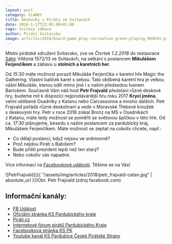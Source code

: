 ```yaml
---
layout: post
category: CLANKY
title: Deskovky s Piráty ve Svitavách
date: 2018-1-17T22:05:00+01:00
tags: Svitavy zábava
author: Piráti Svitavsko
image: articles/2018/board-game-play-recreation-green-playing-969591-pxhere.com.jpg #751x422
---
```


Místní pirátské sdružení Svitavsko, zve ve *Čtvrtek 1.2.2018* do restaurace [Sáhir][5] Vítězná 1572/13 ve Svitavách, na setkání s poslancem **Mikulášem Ferjenčíkem** a zábavu u **stolních a karetních her**.

Od *15:30* máte možnost porazit Mikuláše Ferjenčíka v karetni hře Magic the Gathering. Vlastní balíček karet s sebou. Tato oblíbená karetní hra je velkou vášní Mikuláše, kterou sdílí mimo jiné i s našim předsedou Ivanem Bartošem.
Současně Vám náš host **Petr Frajvald** představí různé deskové hry, budeme mít k dispozici nejprodávanější hru roku 2017 **Krycí jména**, velmi oblíbené Osadníky z Katanu nebo Carcassonne a mnoho dalších.
Petr Frajvald pořádá různé deskohraní a vede v Moravské Třebové kroužek s deskovými hry. Petr v roce 2016 získal Bronz na MS v Osadníkách z Katanu, máte tedy možnost se poměřit se světovou špičkou v této hře.
Od ca. *17:30* plánujeme, besedu s našim poslancem za pardubický kraj, Mikulášem Ferjenčíkem.
Máte možnost se zeptat na cokoliv chcete, např.:
* Co dělají poslanci, když nejsou ve sněmovně?
* Proč nejdou Piráti s Babišem?
* Bude příští prezident lepší než ten starý?
* Nebo cokoliv vás napadne.

Více informací na [Facebookové události][0].
Těšíme se na Vás!

![PetrFrajvald]({{ "/assets/img/articles/2018/petr_frajvald-catan.jpg" | absolute_url }})Obr. Petr Frajvald (zdroj facebook.com)


Informační kanály:
------------------
* [FB Událost][0]
* [Oficiální stránka KS Pardubického kraje][1]
* [Piráti.cz][2]
* [Internetové fórum pirátů Pardubického Kraje][3]
* [Facebooková stránka KS PK][4]
* [Youtube kanál KS Pardubice České Pirátské Strany][5]

[0]: https://www.facebook.com/events/1651460834897338/
[1]: https://pardubicky.pirati.cz/
[2]: https://www.pirati.cz
[3]: https://forum.pirati.cz/pardubicky-kraj-f85/
[4]: https://www.facebook.com/pages/Pir%C3%A1ti-Pardubick%C3%BD-kraj/161396423900274?ref=ts&fref=ts
[5]: https://en.mapy.cz/zakladni?x=16.4678287&y=49.7615877&z=17&source=firm&id=2025931


